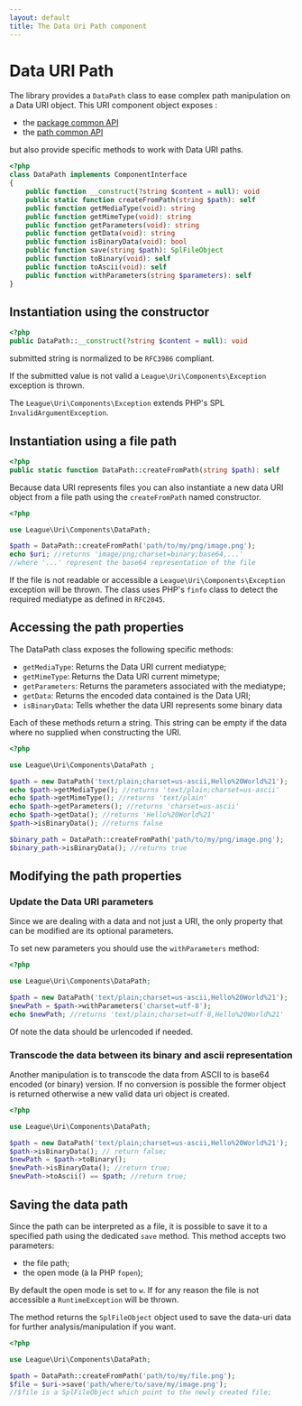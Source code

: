 ```yaml
---
layout: default
title: The Data Uri Path component
---
```


# Data URI Path

The library provides a `DataPath` class to ease complex path manipulation on a Data URI object. This URI component object exposes :

- the [package common API](/5.0/components/api/)
- the [path common API](/5.0/components/path)

but also provide specific methods to work with Data URI paths.

~~~php
<?php
class DataPath implements ComponentInterface
{
	public function __construct(?string $content = null): void
	public static function createFromPath(string $path): self
	public function getMediaType(void): string
	public function getMimeType(void): string
	public function getParameters(void): string
	public function getData(void): string
	public function isBinaryData(void): bool
	public function save(string $path): SplFileObject
	public function toBinary(void): self
	public function toAscii(void): self
	public function withParameters(string $parameters): self
}
~~~

## Instantiation using the constructor

~~~php
<?php
public DataPath::__construct(?string $content = null): void
~~~

<p class="message-notice">submitted string is normalized to be <code>RFC3986</code> compliant.</p>

<p class="message-warning">If the submitted value is not valid a <code>League\Uri\Components\Exception</code> exception is thrown.</p>

The `League\Uri\Components\Exception` extends PHP's SPL `InvalidArgumentException`.

## Instantiation using a file path

~~~php
<?php
public static function DataPath::createFromPath(string $path): self
~~~

Because data URI represents files you can also instantiate a new data URI object from a file path using the `createFromPath` named constructor.

~~~php
<?php

use League\Uri\Components\DataPath;

$path = DataPath::createFromPath('path/to/my/png/image.png');
echo $uri; //returns 'image/png;charset=binary;base64,...'
//where '...' represent the base64 representation of the file
~~~

If the file is not readable or accessible a `League\Uri\Components\Exception` exception will be thrown. The class uses PHP's `finfo` class to detect the required mediatype as defined in `RFC2045`.

## Accessing the path properties

The DataPath class exposes the following specific methods:

- `getMediaType`: Returns the Data URI current mediatype;
- `getMimeType`: Returns the Data URI current mimetype;
- `getParameters`: Returns the parameters associated with the mediatype;
- `getData`: Returns the encoded data contained is the Data URI;
- `isBinaryData`: Tells whether the data URI represents some binary data

Each of these methods return a string. This string can be empty if the data where no supplied when constructing the URI.

~~~php
<?php

use League\Uri\Components\DataPath ;

$path = new DataPath('text/plain;charset=us-ascii,Hello%20World%21');
echo $path->getMediaType(); //returns 'text/plain;charset=us-ascii'
echo $path->getMimeType(); //returns 'text/plain'
echo $path->getParameters(); //returns 'charset=us-ascii'
echo $path->getData(); //returns 'Hello%20World%21'
$path->isBinaryData(); //returns false

$binary_path = DataPath::createFromPath('path/to/my/png/image.png');
$binary_path->isBinaryData(); //returns true
~~~

## Modifying the path properties

### Update the Data URI parameters

Since we are dealing with a data and not just a URI, the only property that can be modified are its optional parameters.

To set new parameters you should use the `withParameters` method:

~~~php
<?php

use League\Uri\Components\DataPath;

$path = new DataPath('text/plain;charset=us-ascii,Hello%20World%21');
$newPath = $path->withParameters('charset=utf-8');
echo $newPath; //returns 'text/plain;charset=utf-8,Hello%20World%21'
~~~

<p class="message-notice">Of note the data should be urlencoded if needed.</p>

### Transcode the data between its binary and ascii representation

Another manipulation is to transcode the data from ASCII to is base64 encoded (or binary) version. If no conversion is possible the former object is returned otherwise a new valid data uri object is created.

~~~php
<?php

use League\Uri\Components\DataPath;

$path = new DataPath('text/plain;charset=us-ascii,Hello%20World%21');
$path->isBinaryData(); // return false;
$newPath = $path->toBinary();
$newPath->isBinaryData(); //return true;
$newPath->toAscii() == $path; //return true;
~~~

## Saving the data path

Since the path can be interpreted as a file, it is possible to save it to a specified path using the dedicated `save` method. This method accepts two parameters:

- the file path;
- the open mode (à la PHP `fopen`);

By default the open mode is set to `w`. If for any reason the file is not accessible a `RuntimeException` will be thrown.

The method returns the `SplFileObject` object used to save the data-uri data for further analysis/manipulation if you want.

~~~php
<?php

use League\Uri\Components\DataPath;

$path = DataPath::createFromPath('path/to/my/file.png');
$file = $uri->save('path/where/to/save/my/image.png');
//$file is a SplFileObject which point to the newly created file;
~~~
